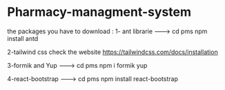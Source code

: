 # Pharmacy-managment-system
the packages you have to download : 1- ant librarie ---> cd pms npm install antd

2-tailwind css check the website https://tailwindcss.com/docs/installation

3-formik and Yup ---> cd pms npm i formik yup

4-react-bootstrap ---> cd pms npm install react-bootstrap
